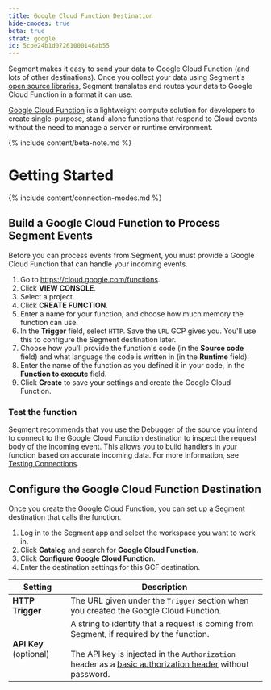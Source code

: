 ```yaml
---
title: Google Cloud Function Destination
hide-cmodes: true
beta: true
strat: google
id: 5cbe24b1d07261000146ab55
---
```

Segment makes it easy to send your data to Google Cloud Function (and lots of other destinations). Once you collect your data using Segment's [open source libraries](/docs/connections/sources/catalog/), Segment translates and routes your data to Google Cloud Function in a format it can use.

[Google Cloud Function](https://cloud.google.com/functions) is a lightweight compute solution for developers to create single-purpose, stand-alone functions that respond to Cloud events without the need to manage a server or runtime environment.

{% include content/beta-note.md %}

# Getting Started

{% include content/connection-modes.md %}

## Build a Google Cloud Function to Process Segment Events

Before you can process events from Segment, you must provide a Google Cloud Function that can handle your incoming events.

1. Go to https://cloud.google.com/functions.
2. Click **VIEW CONSOLE**.
3. Select a project.
4. Click **CREATE FUNCTION**.
5. Enter a name for your function, and choose how much memory the function can use.
6. In the **Trigger** field, select `HTTP`. Save the `URL` GCP gives you. You'll use this to configure the Segment destination later.
7. Choose how you'll provide the function's code (in the **Source code** field) and what language the code is written in (in the **Runtime** field).
8. Enter the name of the function as you defined it in your code, in the **Function to execute** field.
9.  Click **Create** to save your settings and create the Google Cloud Function.


### Test the function

Segment recommends that you use the Debugger of the source you intend to connect to the Google Cloud Function destination to inspect the request body of the incoming event. This allows you to build handlers in your function based on accurate incoming data. For more information, see [Testing Connections](/docs/connections/test-connections/). 

## Configure the Google Cloud Function Destination

Once you create the Google Cloud Function, you can set up a Segment destination that calls the function.

<!-- https://app.segment.com/goto-my-workspace/destinations/catalog/google-cloud-function-->

1. Log in to the Segment app and select the workspace you want to work in.
2. Click **Catalog** and search for **Google Cloud Function**.
3. Click **Configure Google Cloud Function**.
4. Enter the destination settings for this GCF destination.

| Setting                | Description                                                                                                                                                                                                                                                           |
| ---------------------- | --------------------------------------------------------------------------------------------------------------------------------------------------------------------------------------------------------------------------------------------------------------------- |
| **HTTP Trigger**       | The URL given under the `Trigger` section when you created the Google Cloud Function.                                                                                                                                                                                 |
| **API Key** (optional) | A string to identify that a request is coming from Segment, if required by the function. <br><br>The API key is injected in the `Authorization` header as a [basic authorization header](https://en.wikipedia.org/wiki/Basic_access_authentication) without password. |
